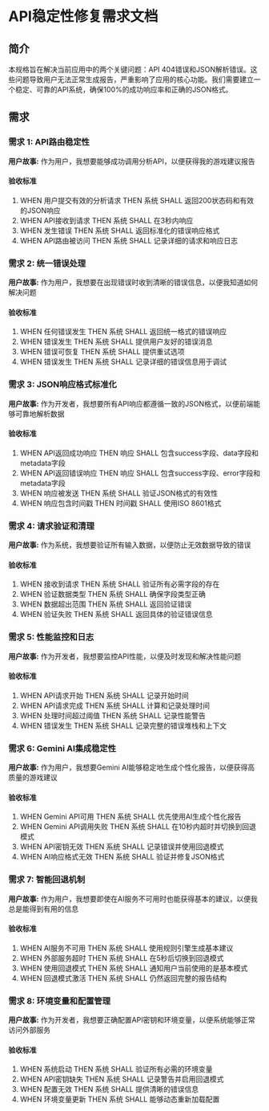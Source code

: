 # API稳定性修复需求文档

## 简介

本规格旨在解决当前应用中的两个关键问题：API 404错误和JSON解析错误。这些问题导致用户无法正常生成报告，严重影响了应用的核心功能。我们需要建立一个稳定、可靠的API系统，确保100%的成功响应率和正确的JSON格式。

## 需求

### 需求 1: API路由稳定性

**用户故事:** 作为用户，我想要能够成功调用分析API，以便获得我的游戏建议报告

#### 验收标准

1. WHEN 用户提交有效的分析请求 THEN 系统 SHALL 返回200状态码和有效的JSON响应
2. WHEN API接收到请求 THEN 系统 SHALL 在3秒内响应
3. WHEN 发生错误 THEN 系统 SHALL 返回标准化的错误响应格式
4. WHEN API路由被访问 THEN 系统 SHALL 记录详细的请求和响应日志

### 需求 2: 统一错误处理

**用户故事:** 作为用户，我想要在出现错误时收到清晰的错误信息，以便我知道如何解决问题

#### 验收标准

1. WHEN 任何错误发生 THEN 系统 SHALL 返回统一格式的错误响应
2. WHEN 错误发生 THEN 系统 SHALL 提供用户友好的错误消息
3. WHEN 错误可恢复 THEN 系统 SHALL 提供重试选项
4. WHEN 错误发生 THEN 系统 SHALL 记录详细的错误信息用于调试

### 需求 3: JSON响应格式标准化

**用户故事:** 作为开发者，我想要所有API响应都遵循一致的JSON格式，以便前端能够可靠地解析数据

#### 验收标准

1. WHEN API返回成功响应 THEN 响应 SHALL 包含success字段、data字段和metadata字段
2. WHEN API返回错误响应 THEN 响应 SHALL 包含success字段、error字段和metadata字段
3. WHEN 响应被发送 THEN 系统 SHALL 验证JSON格式的有效性
4. WHEN 响应包含时间戳 THEN 时间戳 SHALL 使用ISO 8601格式

### 需求 4: 请求验证和清理

**用户故事:** 作为系统，我想要验证所有输入数据，以便防止无效数据导致的错误

#### 验收标准

1. WHEN 接收到请求 THEN 系统 SHALL 验证所有必需字段的存在
2. WHEN 验证数据类型 THEN 系统 SHALL 确保字段类型正确
3. WHEN 数据超出范围 THEN 系统 SHALL 返回验证错误
4. WHEN 验证失败 THEN 系统 SHALL 返回具体的验证错误信息

### 需求 5: 性能监控和日志

**用户故事:** 作为开发者，我想要监控API性能，以便及时发现和解决性能问题

#### 验收标准

1. WHEN API请求开始 THEN 系统 SHALL 记录开始时间
2. WHEN API请求完成 THEN 系统 SHALL 计算和记录处理时间
3. WHEN 处理时间超过阈值 THEN 系统 SHALL 记录性能警告
4. WHEN 错误发生 THEN 系统 SHALL 记录完整的错误堆栈和上下文

### 需求 6: Gemini AI集成稳定性

**用户故事:** 作为用户，我想要Gemini AI能够稳定地生成个性化报告，以便获得高质量的游戏建议

#### 验收标准

1. WHEN Gemini API可用 THEN 系统 SHALL 优先使用AI生成个性化报告
2. WHEN Gemini API调用失败 THEN 系统 SHALL 在10秒内超时并切换到回退模式
3. WHEN API密钥无效 THEN 系统 SHALL 记录错误并使用回退模式
4. WHEN AI响应格式无效 THEN 系统 SHALL 验证并修复JSON格式

### 需求 7: 智能回退机制

**用户故事:** 作为用户，我想要即使在AI服务不可用时也能获得基本的建议，以便我总是能得到有用的信息

#### 验收标准

1. WHEN AI服务不可用 THEN 系统 SHALL 使用规则引擎生成基本建议
2. WHEN 外部服务超时 THEN 系统 SHALL 在5秒后切换到回退模式
3. WHEN 使用回退模式 THEN 系统 SHALL 通知用户当前使用的是基本模式
4. WHEN 回退模式激活 THEN 系统 SHALL 仍然返回完整的报告结构

### 需求 8: 环境变量和配置管理

**用户故事:** 作为开发者，我想要正确配置API密钥和环境变量，以便系统能够正常访问外部服务

#### 验收标准

1. WHEN 系统启动 THEN 系统 SHALL 验证所有必需的环境变量
2. WHEN API密钥缺失 THEN 系统 SHALL 记录警告并启用回退模式
3. WHEN 配置无效 THEN 系统 SHALL 提供清晰的错误信息
4. WHEN 环境变量更新 THEN 系统 SHALL 能够动态重新加载配置
